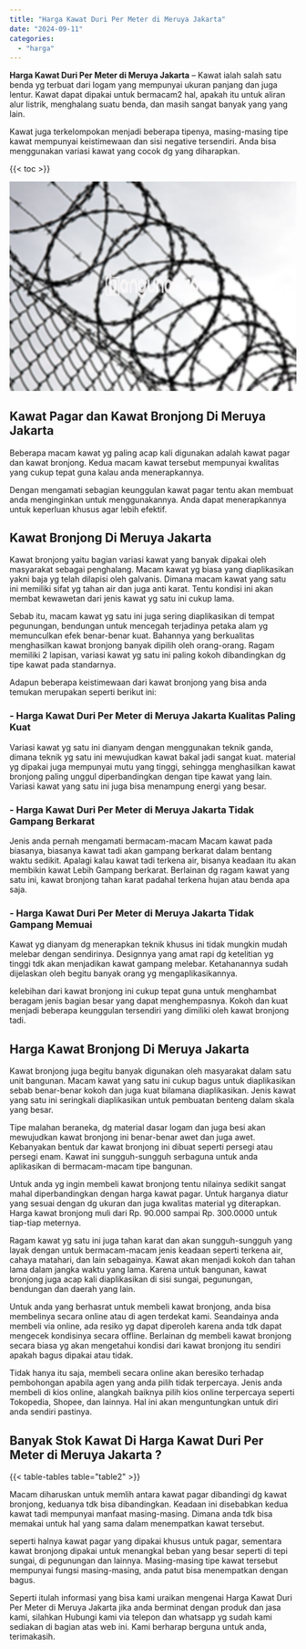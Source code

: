 ```yaml
---
title: "Harga Kawat Duri Per Meter di Meruya Jakarta"
date: "2024-09-11"
categories: 
  - "harga"
---
```


**Harga Kawat Duri Per Meter di Meruya Jakarta** – Kawat ialah salah satu benda yg terbuat dari logam yang mempunyai ukuran panjang dan juga lentur. Kawat dapat dipakai untuk bermacam2 hal, apakah itu untuk aliran alur listrik, menghalang suatu benda, dan masih sangat banyak yang yang lain.

Kawat juga terkelompokan menjadi beberapa tipenya, masing-masing tipe kawat mempunyai keistimewaan dan sisi negative tersendiri. Anda bisa menggunakan variasi kawat yang cocok dg yang diharapkan.

{{< toc >}}

![Harga Kawat Duri Per Meter di Meruya Jakarta](/images/jual-kawat-murah39.png)

## Kawat Pagar dan Kawat Bronjong Di Meruya Jakarta

Beberapa macam kawat yg paling acap kali digunakan adalah kawat pagar dan kawat bronjong. Kedua macam kawat tersebut mempunyai kwalitas yang cukup tepat guna kalau anda menerapkannya.

Dengan mengamati sebagian keunggulan kawat pagar tentu akan membuat anda menginginkan untuk menggunakannya. Anda dapat menerapkannya untuk keperluan khusus agar lebih efektif.

## Kawat Bronjong Di Meruya Jakarta

Kawat bronjong yaitu bagian variasi kawat yang banyak dipakai oleh masyarakat sebagai penghalang. Macam kawat yg biasa yang diaplikasikan yakni baja yg telah dilapisi oleh galvanis. Dimana macam kawat yang satu ini memiliki sifat yg tahan air dan juga anti karat. Tentu kondisi ini akan membat kewawetan dari jenis kawat yg satu ini cukup lama.

Sebab itu, macam kawat yg satu ini juga sering diaplikasikan di tempat pegunungan, bendungan untuk mencegah terjadinya petaka alam yg memunculkan efek benar-benar kuat. Bahannya yang berkualitas menghasilkan kawat bronjong banyak dipilih oleh orang-orang. Ragam memiliki 2 lapisan, variasi kawat yg satu ini paling kokoh dibandingkan dg tipe kawat pada standarnya.

Adapun beberapa keistimewaan dari kawat bronjong yang bisa anda temukan merupakan seperti berikut ini:

### \- Harga Kawat Duri Per Meter di Meruya Jakarta Kualitas Paling Kuat

Variasi kawat yg satu ini dianyam dengan menggunakan teknik ganda, dimana teknik yg satu ini mewujudkan kawat bakal jadi sangat kuat. material yg dipakai juga mempunyai mutu yang tinggi, sehingga menghasilkan kawat bronjong paling unggul diperbandingkan dengan tipe kawat yang lain. Variasi kawat yang satu ini juga bisa menampung energi yang besar.

### \- Harga Kawat Duri Per Meter di Meruya Jakarta Tidak Gampang Berkarat

Jenis anda pernah mengamati bermacam-macam Macam kawat pada biasanya, biasanya kawat tadi akan gampang berkarat dalam bentang waktu sedikit. Apalagi kalau kawat tadi terkena air, bisanya keadaan itu akan membikin kawat Lebih Gampang berkarat. Berlainan dg ragam kawat yang satu ini, kawat bronjong tahan karat padahal terkena hujan atau benda apa saja.

### \- Harga Kawat Duri Per Meter di Meruya Jakarta Tidak Gampang Memuai

Kawat yg dianyam dg menerapkan teknik khusus ini tidak mungkin mudah melebar dengan sendirinya. Designnya yang amat rapi dg ketelitian yg tinggi tdk akan menjadikan kawat gampang melebar. Ketahanannya sudah dijelaskan oleh begitu banyak orang yg mengaplikasikannya.

kelebihan dari kawat bronjong ini cukup tepat guna untuk menghambat beragam jenis bagian besar yang dapat menghempasnya. Kokoh dan kuat menjadi beberapa keunggulan tersendiri yang dimiliki oleh kawat bronjong tadi.

## Harga Kawat Bronjong Di Meruya Jakarta

Kawat bronjong juga begitu banyak digunakan oleh masyarakat dalam satu unit bangunan. Macam kawat yang satu ini cukup bagus untuk diaplikasikan sebab benar-benar kokoh dan juga kuat bilamana diaplikasikan. Jenis kawat yang satu ini seringkali diaplikasikan untuk pembuatan benteng dalam skala yang besar.

Tipe malahan beraneka, dg material dasar logam dan juga besi akan mewujudkan kawat bronjong ini benar-benar awet dan juga awet. Kebanyakan bentuk dar kawat bronjong ini dibuat seperti persegi atau persegi enam. Kawat ini sungguh-sungguh serbaguna untuk anda aplikasikan di bermacam-macam tipe bangunan.

Untuk anda yg ingin membeli kawat bronjong tentu nilainya sedikit sangat mahal diperbandingkan dengan harga kawat pagar. Untuk harganya diatur yang sesuai dengan dg ukuran dan juga kwalitas material yg diterapkan. Harga kawat bronjong muli dari Rp. 90.000 sampai Rp. 300.0000 untuk tiap-tiap meternya.

Ragam kawat yg satu ini juga tahan karat dan akan sungguh-sungguh yang layak dengan untuk bermacam-macam jenis keadaan seperti terkena air, cahaya matahari, dan lain sebagainya. Kawat akan menjadi kokoh dan tahan lama dalam jangka waktu yang lama. Karena untuk bangunan, kawat bronjong juga acap kali diaplikasikan di sisi sungai, pegunungan, bendungan dan daerah yang lain.

Untuk anda yang berhasrat untuk membeli kawat bronjong, anda bisa membelinya secara online atau di agen terdekat kami. Seandainya anda membeli via online, ada resiko yg dapat diperoleh karena anda tdk dapat mengecek kondisinya secara offline. Berlainan dg membeli kawat bronjong secara biasa yg akan mengetahui kondisi dari kawat bronjong itu sendiri apakah bagus dipakai atau tidak.

Tidak hanya itu saja, membeli secara online akan beresiko terhadap pembohongan apabila agen yang anda pilih tidak terpercaya. Jenis anda membeli di kios online, alangkah baiknya pilih kios online terpercaya seperti Tokopedia, Shopee, dan lainnya. Hal ini akan menguntungkan untuk diri anda sendiri pastinya.

## Banyak Stok Kawat Di Harga Kawat Duri Per Meter di Meruya Jakarta ?

{{< table-tables table="table2" >}}

Macam diharuskan untuk memlih antara kawat pagar dibandingi dg kawat bronjong, keduanya tdk bisa dibandingkan. Keadaan ini disebabkan kedua kawat tadi mempunyai manfaat masing-masing. Dimana anda tdk bisa memakai untuk hal yang sama dalam menempatkan kawat tersebut.

seperti halnya kawat pagar yang dipakai khusus untuk pagar, sementara kawat bronjong dipakai untuk menangkal beban yang besar seperti di tepi sungai, di pegunungan dan lainnya. Masing-masing tipe kawat tersebut mempunyai fungsi masing-masing, anda patut bisa menempatkan dengan bagus.

Seperti itulah informasi yang bisa kami uraikan mengenai Harga Kawat Duri Per Meter di Meruya Jakarta jika anda berminat dengan produk dan jasa kami, silahkan Hubungi kami via telepon dan whatsapp yg sudah kami sediakan di bagian atas web ini. Kami berharap berguna untuk anda, terimakasih.
